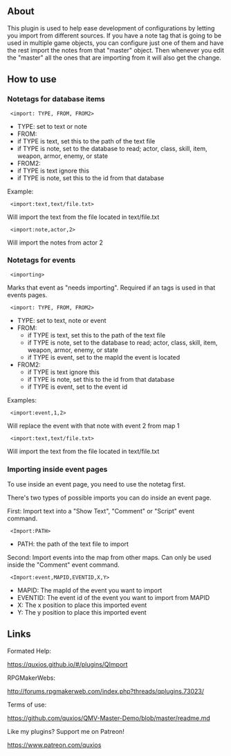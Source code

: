 

## AboutThis plugin is used to help ease development of configurations by lettingyou import from different sources. If you have a note tag that is going tobe used in multiple game objects, you can configure just one of them and havethe rest import the notes from that "master" object. Then whenever you editthe "master" all the ones that are importing from it will also get the change.

## How to use
### **Notetags for database items**~~~ <import: TYPE, FROM, FROM2>~~~- TYPE: set to text or note- FROM: - if TYPE is text, set this to the path of the text file - if TYPE is note, set to the database to read; actor, class, skill, item, weapon, armor, enemy, or state- FROM2: - if TYPE is text ignore this - if TYPE is note, set this to the id from that databaseExample:~~~ <import:text,text/file.txt>~~~Will import the text from the file located in text/file.txt~~~ <import:note,actor,2>~~~Will import the notes from actor 2

### **Notetags for events**~~~ <importing>~~~Marks that event as "needs importing". Required if an <import> tags is usedin that events pages.~~~ <import: TYPE, FROM, FROM2>~~~- TYPE: set to text, note or event- FROM:  - if TYPE is text, set this to the path of the text file  - if TYPE is note, set to the database to read; actor, class, skill, item, weapon, armor, enemy, or state  - if TYPE is event, set to the mapId the event is located- FROM2:  - if TYPE is text ignore this  - if TYPE is note, set this to the id from that database  - if TYPE is event, set to the event idExamples:~~~ <import:event,1,2>~~~Will replace the event with that note with event 2 from map 1~~~ <import:text,text/file.txt>~~~Will import the text from the file located in text/file.txt

### **Importing inside event pages**To use <import> inside an event page, you need to use the <importing>notetag first.There's two types of possible imports you can do inside an event page.First: Import text into a "Show Text", "Comment" or "Script" event command.~~~ <Import:PATH>~~~- PATH: the path of the text file to importSecond: Import events into the map from other maps. Can only be used insidethe "Comment" event command.~~~ <Import:event,MAPID,EVENTID,X,Y>~~~- MAPID: The mapId of the event you want to import- EVENTID: The event id of the event you want to import from MAPID- X: The x position to place this imported event- Y: The y position to place this imported event

## LinksFormated Help: https://quxios.github.io/#/plugins/QImportRPGMakerWebs: http://forums.rpgmakerweb.com/index.php?threads/qplugins.73023/Terms of use: https://github.com/quxios/QMV-Master-Demo/blob/master/readme.mdLike my plugins? Support me on Patreon! https://www.patreon.com/quxios